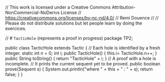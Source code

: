 
// This work is licensed under a Creative Commons Attribution-NonCommercial-NoDerivs License
// https://creativecommons.org/licenses/by-nc-nd/4.0/
// Remi Douence
//
// Please do not distribute solutions but let people learn by doing the exercices.

// # `TacticHole` (represents a proof in progress) 
package TP2;

public class TacticHole extends Tactic {
	// Each hole is identified by a fresh integer. 
	static int n = 0;
	int i;
	public TacticHole() {
		this.i= TacticHole.n++;
	}
	public String toString() {
		return "TacticHole" + i;
	}
	// A proof with a hole is incomplete. 
	// It prints the current sequent yet to be proved. 
	public boolean prove(Sequent s) {
		System.out.println("where " + this + " : " + s);
		return false;
	}
}

